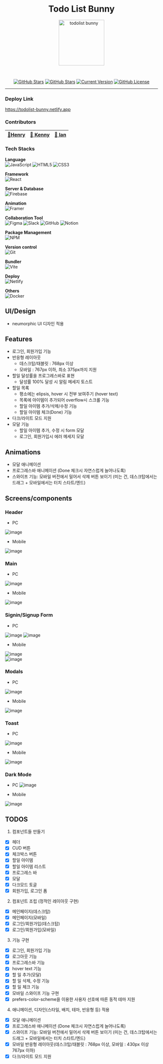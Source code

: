 <h1 align="center">Todo List Bunny</h1>

<div align="center">

<img style="
    margin-bottom: 0px; 
" src="https://user-images.githubusercontent.com/45449387/236661464-6ab72246-0179-4e15-acab-4f230501b635.png" width="150px" alt="todolist bunny"  />

<br>

[![GitHub Stars](https://img.shields.io/github/stars/codeit-bootcamp-frontend/henry-kenny-ian-todolist?style=for-the-badge)](https://github.com/codeit-bootcamp-frontend/henry-kenny-ian-todolist/stargazers) [![GitHub Stars](https://img.shields.io/github/issues/codeit-bootcamp-frontend/henry-kenny-ian-todolist?style=for-the-badge)](https://github.com/codeit-bootcamp-frontend/henry-kenny-ian-todolist/issues) [![Current Version](https://img.shields.io/badge/version-1.0.0-black?style=for-the-badge)](https://github.com/codeit-bootcamp-frontend/henry-kenny-ian-todolist) [![GitHub License](https://img.shields.io/github/license/codeit-bootcamp-frontend/henry-kenny-ian-todolist?style=for-the-badge)](https://github.com/codeit-bootcamp-frontend/henry-kenny-ian-todolist/license)

<hr>

</div>

### Deploy Link

https://todolist-bunny.netlify.app

### Contributors

| [🐇Henry](https://github.com/wooleejaan) | [🍑 Kenny](https://github.com/SeyoungCho) | [🥔 Ian](https://github.com/drizzle96) |
| ---------------------------------------- | ----------------------------------------- | -------------------------------------- |

### Tech Stacks

**Language**<br>
![JavaScript](https://img.shields.io/badge/javascript-%23323330.svg?style=for-the-badge&logo=javascript&logoColor=%23F7DF1E)
![HTML5](https://img.shields.io/badge/html5-%23E34F26.svg?style=for-the-badge&logo=html5&logoColor=white)
![CSS3](https://img.shields.io/badge/css3-%231572B6.svg?style=for-the-badge&logo=css3&logoColor=white)

**Framework**<br>
![React](https://img.shields.io/badge/react-%2320232a.svg?style=for-the-badge&logo=react&logoColor=%2361DAFB)

**Server & Database**<br>
![Firebase](https://img.shields.io/badge/Firebase-039BE5?style=for-the-badge&logo=Firebase&logoColor=white)

**Animation**<br>
![Framer](https://img.shields.io/badge/Framer-black?style=for-the-badge&logo=framer&logoColor=blue)

**Collaboration Tool**<br>
![Figma](https://img.shields.io/badge/figma-%23F24E1E.svg?style=for-the-badge&logo=figma&logoColor=white)
![Slack](https://img.shields.io/badge/Slack-4A154B?style=for-the-badge&logo=slack&logoColor=white)
![GitHub](https://img.shields.io/badge/github-%23121011.svg?style=for-the-badge&logo=github&logoColor=white)
![Notion](https://img.shields.io/badge/Notion-%23000000.svg?style=for-the-badge&logo=notion&logoColor=white)

**Package Management**<br>
![NPM](https://img.shields.io/badge/NPM-%23CB3837.svg?style=for-the-badge&logo=npm&logoColor=white)

**Version control**<br>
![Git](https://img.shields.io/badge/git-%23F05033.svg?style=for-the-badge&logo=git&logoColor=white)

**Bundler**<br>
![Vite](https://img.shields.io/badge/vite-%23646CFF.svg?style=for-the-badge&logo=vite&logoColor=white)

**Deploy**<br>
![Netlify](https://img.shields.io/badge/netlify-%23000000.svg?style=for-the-badge&logo=netlify&logoColor=#00C7B7)

**Others**<br>
![Docker](https://img.shields.io/badge/docker-%230db7ed.svg?style=for-the-badge&logo=docker&logoColor=white)

## UI/Design

- neumorphic UI 디자인 적용

## Features

- 로그인, 회원가입 기능
- 반응형 레이아웃
  - 데스크탑/태블릿 : 768px 이상
  - 모바일 : 767px 이하, 최소 375px까지 지원
- 할일 달성률을 프로그레스바로 표현
  - 달성률 100% 달성 시 알림 메세지 토스트
- 할일 목록
  - 평소에는 elipsis, hover 시 전부 보여주기 (hover text)
  - 목록에 아이템이 추가되어 overflow시 스크롤 기능
  - 할일 아이템 추가/삭제/수정 기능
  - 할일 아이템 체크(Done) 기능
- 다크/라이트 모드 지원
- 모달 기능
  - 할일 아이템 추가, 수정 시 form 모달
  - 로그인, 회원가입시 에러 메세지 모달

## Animations

- 모달 애니메이션
- 프로그레스바 애니메이션 (Done 체크시 자연스럽게 늘어나도록)
- 스와이프 기능: 모바일 버전에서 밀어서 삭제 버튼 보이기 (미는 건, 데스크탑에서는 드래그 + 모바일에서는 터치 스타트/엔드)

## Screens/components

### Header

- PC

![image](https://user-images.githubusercontent.com/45449387/236660747-5b3a7442-d04f-4535-93c4-3beaaee1b8c4.png)

- Mobile

![image](https://user-images.githubusercontent.com/45449387/236660782-27f08039-2222-4cc3-9b62-43192e368833.png)

### Main

- PC

![image](https://user-images.githubusercontent.com/45449387/236660869-9815e9ce-eb5d-4ff3-8390-340ca0be569c.png)

- Mobile

![image](https://user-images.githubusercontent.com/45449387/236660855-e7b1ea60-a9ef-4cf8-8821-ebb727a36388.png)

### Signin/Signup Form

- PC

![image](https://user-images.githubusercontent.com/45449387/236661011-3d63ec28-3db5-4fe0-83bc-488baf191cc8.png)
![image](https://user-images.githubusercontent.com/45449387/236661097-5b24267d-d223-4cf6-be1c-96c51b285e14.png)

- Mobile

![image](https://user-images.githubusercontent.com/45449387/236661031-791556fd-c49a-488f-a3b3-fc4087cacb7e.png)<br>
![image](https://user-images.githubusercontent.com/45449387/236661043-66c37452-31bc-498d-a347-595b54ceca24.png)

### Modals

- PC

![image](https://user-images.githubusercontent.com/45449387/236661201-a2311663-a9ec-4ef7-bd84-62467acb352a.png)

- Mobile

![image](https://user-images.githubusercontent.com/45449387/236661222-4de35d53-d844-4576-beea-6f80d22f282d.png)

### Toast

- PC

![image](https://user-images.githubusercontent.com/45449387/236661344-a3d153c7-779b-42eb-bfbe-fc147d9bec42.png)

- Mobile

![image](https://user-images.githubusercontent.com/45449387/236661326-51aa026e-15f0-459e-b324-a32a9edfb2c3.png)

### Dark Mode

- PC
  ![image](https://user-images.githubusercontent.com/45449387/236662106-9d08ce23-490c-4840-92f2-17ad15574342.png)

- Mobile

![image](https://user-images.githubusercontent.com/45449387/236662155-95c3060c-f4d8-46da-b7b2-65ccd74c1c80.png)

## TODOS

1. 컴포넌트들 만들기

- [x] 헤더
- [x] CUD 버튼
- [x] 체크박스 버튼
- [x] 할일 아이템
- [x] 할일 아이템 리스트
- [x] 프로그레스 바
- [x] 모달
- [x] 다크모드 토글
- [x] 회원가입, 로그인 폼

2.  컴포넌트 조립 (정적인 레이아웃 구현)

- [x] 메인페이지(데스크탑)
- [x] 메인페이지(모바일)
- [x] 로그인/회원가입(데스크탑)
- [x] 로그인/회원가입(모바일)

3.  기능 구현

- [x] 로그인, 회원가입 기능
- [x] 로그아웃 기능
- [x] 프로그레스바 기능
- [x] hover text 기능
- [x] 할 일 추가(모달)
- [x] 할 일 삭제, 수정 기능
- [x] 할 일 체크 기능
- [x] 모바일 스와이프 기능 구현
- [x] prefers-color-scheme을 이용한 사용자 선호에 따른 동적 테마 지원

4. 애니메이션, 디자인(스타일, 배치, 테마, 반응형 등) 적용

- [x] 모달 애니메이션
- [x] 프로그레스바 애니메이션 (Done 체크시 자연스럽게 늘어나도록)
- [x] 스와이프 기능: 모바일 버전에서 밀어서 삭제 버튼 보이기 (미는 건, 데스크탑에서는 드래그 + 모바일에서는 터치 스타트/엔드)
- [x] 모바일 반응형 레이아웃(데스크탑/태블릿 : 768px 이상, 모바일 : 430px 이상 767px 이하)
- [x] 다크/라이트 모드 지원
